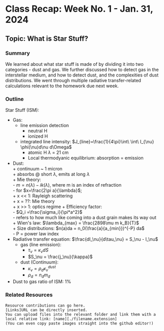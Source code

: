 # Class Recap: Week No. 1 - Jan. 31, 2024
## Topic: What is Star Stuff?

### Summary

We learned about what star stuff is made of by dividing it into 
two categories - dust and gas. We further discussed how to detect 
gas in the interstellar medium, and how to detect dust, and the 
complexities of dust distributions. We went through multiple 
radiative transfer-related calculations relevant to the homework
due next week.


### Outline 

Star Stuff (ISM):
- Gas:  
    + line emission detection  
      - neutral H  
      - ionized H  
    + integrated line intensity: $J_{line}=\frac{1}{4\pi}\int\ \int\ I_{\nu} \phi(\nu)d\nu d\Omega$  
        + atomic H $\lambda$ = 21 cm  
        + Local thermodyanic equilibrium: absorption = emission  
- Dust:  
      + continuum ~ 1 micron  
      + absorbs @ short $\lambda$, emits at long $\lambda$  
      + Mie theory:   
          - $m = n(\lambda) - ik(\lambda)$, where m is an index of refraction  
          - for $x=\frac{2\pi a}{\lambda}$;  
              + x << 1: Rayleigh scattering  
              + x = ??: Mie theory  
              + x >> 1: optics regime
          + Efficiency factor:   
              - $Q_i =\frac{\sigma_i}{\pi*a^2}$  
                  - refers to how much like coming into a dust grain makes its way out  
            + Wien's law: $\lambda_{max} = \frac{2898\mu m k_B}{T}$  
            + Size distributions: $n(a)da = n_0(\frac{a}{a_{min}})^{-P} da$  
                - P = power law index  
- Radiative transfer equation: $\frac{dI_\nu}{d\tau_\nu} = S_\nu - I_\nu$  
    + gas (line emission):  
      - $\tau_\nu = \kappa_\nu dS$  
      - $S_\nu = \frac{j_\nu}{\kappa}$  
    + dust (Continuum):  
      - $\kappa_\nu = \rho_d\kappa_\nu^{dust}$  
      - $\rho_d = n_d m_d$  
- Dust to gas ratio of ISM: 1%  

### Related Resources
```
Resource contributions can go here.  
[Links]URL can be directly inserted.
You can upload files into the relevant folder and link them with a local relative link: [name][./filename.extension]
(You can even copy paste images straight into the github editor!)
```

